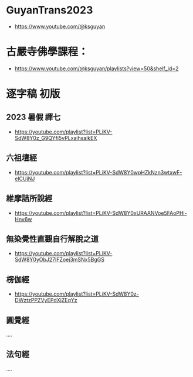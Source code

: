 # GuyanTrans2023

- https://www.youtube.com/@ksguyan

# 古嚴寺佛學課程：
- https://www.youtube.com/@ksguyan/playlists?view=50&shelf_id=2

# 逐字稿 初版
## 2023 暑假 禪七
- https://youtube.com/playlist?list=PLiKV-SdW8Y0z_G9QYfj5vPLxaihsaikEX

## 六祖壇經
- https://youtube.com/playlist?list=PLiKV-SdW8Y0wpHZkNzn3wtxwF-elCUjNJ

## 維摩詰所說經
- https://youtube.com/playlist?list=PLiKV-SdW8Y0xURAANVoe5FAoPHi-Hnv6w 

## 無染覺性直觀自行解脫之道
- https://youtube.com/playlist?list=PLiKV-SdW8Y0yObJ27lFZoej3mSNx5BgGS

## 楞伽經
- https://youtube.com/playlist?list=PLiKV-SdW8Y0z-DWztzPPZVyEPdXjZEqYz

## 圓覺經
....

## 法句經
....


